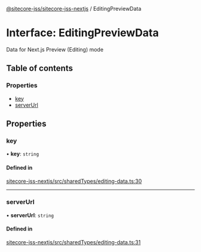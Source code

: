 [@sitecore-jss/sitecore-jss-nextjs](../README.md) / EditingPreviewData

# Interface: EditingPreviewData

Data for Next.js Preview (Editing) mode

## Table of contents

### Properties

- [key](EditingPreviewData.md#key)
- [serverUrl](EditingPreviewData.md#serverurl)

## Properties

### key

• **key**: `string`

#### Defined in

[sitecore-jss-nextjs/src/sharedTypes/editing-data.ts:30](https://github.com/Sitecore/jss/blob/4cefcb5a/packages/sitecore-jss-nextjs/src/sharedTypes/editing-data.ts#L30)

___

### serverUrl

• **serverUrl**: `string`

#### Defined in

[sitecore-jss-nextjs/src/sharedTypes/editing-data.ts:31](https://github.com/Sitecore/jss/blob/4cefcb5a/packages/sitecore-jss-nextjs/src/sharedTypes/editing-data.ts#L31)
